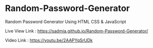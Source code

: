 # Random-Password-Generator
Random Password Generator Using HTML CSS &amp; JavaScript

Live View Link : https://sadmia.github.io/Random-Password-Generator/

Video Link : https://youtu.be/2AAPYqSrUDk
